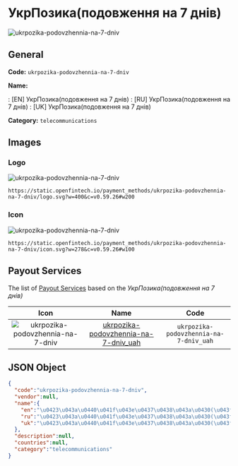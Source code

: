 
# УкрПозика(подовження на 7 днів) 
![ukrpozika-podovzhennia-na-7-dniv](https://static.openfintech.io/payment_methods/ukrpozika-podovzhennia-na-7-dniv/logo.svg?w=400&c=v0.59.26#w200)  

## General 
**Code:** `ukrpozika-podovzhennia-na-7-dniv` 
 
**Name:** 
 
:	[EN] УкрПозика(подовження на 7 днів) 
:	[RU] УкрПозика(подовження на 7 днів) 
:	[UK] УкрПозика(подовження на 7 днів) 
 
**Category:** `telecommunications` 
 

## Images 

### Logo 
![ukrpozika-podovzhennia-na-7-dniv](https://static.openfintech.io/payment_methods/ukrpozika-podovzhennia-na-7-dniv/logo.svg?w=400&c=v0.59.26#w200)  

```
https://static.openfintech.io/payment_methods/ukrpozika-podovzhennia-na-7-dniv/logo.svg?w=400&c=v0.59.26#w200
```  

### Icon 
![ukrpozika-podovzhennia-na-7-dniv](https://static.openfintech.io/payment_methods/ukrpozika-podovzhennia-na-7-dniv/icon.svg?w=278&c=v0.59.26#w100)  

```
https://static.openfintech.io/payment_methods/ukrpozika-podovzhennia-na-7-dniv/icon.svg?w=278&c=v0.59.26#w100
```  

## Payout Services 
 
The list of [Payout Services](/payout-services/) based on the _УкрПозика(подовження на 7 днів)_ 

|Icon|Name|Code| 
|:---:|:---:|:---:| 
|![ukrpozika-podovzhennia-na-7-dniv](https://static.openfintech.io/payout_methods/ukrpozika-podovzhennia-na-7-dniv/icon.svg?w=278&c=v0.59.26#w40) |[ukrpozika-podovzhennia-na-7-dniv_uah](/payout-services/ukrpozika-podovzhennia-na-7-dniv_uah/)|`ukrpozika-podovzhennia-na-7-dniv_uah`| 
 

## JSON Object 

```json
{
  "code":"ukrpozika-podovzhennia-na-7-dniv",
  "vendor":null,
  "name":{
    "en":"\u0423\u043a\u0440\u041f\u043e\u0437\u0438\u043a\u0430(\u043f\u043e\u0434\u043e\u0432\u0436\u0435\u043d\u043d\u044f \u043d\u0430 7 \u0434\u043d\u0456\u0432)",
    "ru":"\u0423\u043a\u0440\u041f\u043e\u0437\u0438\u043a\u0430(\u043f\u043e\u0434\u043e\u0432\u0436\u0435\u043d\u043d\u044f \u043d\u0430 7 \u0434\u043d\u0456\u0432)",
    "uk":"\u0423\u043a\u0440\u041f\u043e\u0437\u0438\u043a\u0430(\u043f\u043e\u0434\u043e\u0432\u0436\u0435\u043d\u043d\u044f \u043d\u0430 7 \u0434\u043d\u0456\u0432)"
  },
  "description":null,
  "countries":null,
  "category":"telecommunications"
}
```  
